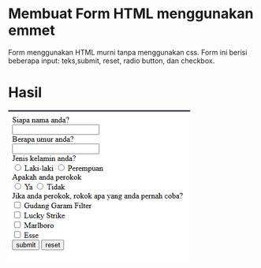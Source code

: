 # Membuat Form HTML menggunakan emmet
Form menggunakan HTML murni tanpa menggunakan css. Form ini berisi beberapa input: teks,submit, reset, radio button, dan checkbox.


# Hasil
![form](assets/form.png)
